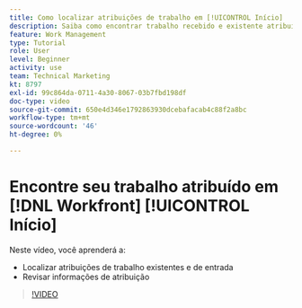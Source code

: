 ```yaml
---
title: Como localizar atribuições de trabalho em [!UICONTROL Início]
description: Saiba como encontrar trabalho recebido e existente atribuído a você no [!UICONTROL  ]. Em seguida, revise as informações de atribuição.
feature: Work Management
type: Tutorial
role: User
level: Beginner
activity: use
team: Technical Marketing
kt: 8797
exl-id: 99c864da-0711-4a30-8067-03b7fbd198df
doc-type: video
source-git-commit: 650e4d346e1792863930dcebafacab4c88f2a8bc
workflow-type: tm+mt
source-wordcount: '46'
ht-degree: 0%

---
```


# Encontre seu trabalho atribuído em [!DNL Workfront] [!UICONTROL Início]

Neste vídeo, você aprenderá a:

* Localizar atribuições de trabalho existentes e de entrada
* Revisar informações de atribuição

>[!VIDEO](https://video.tv.adobe.com/v/335098/?quality=12&learn=on)
